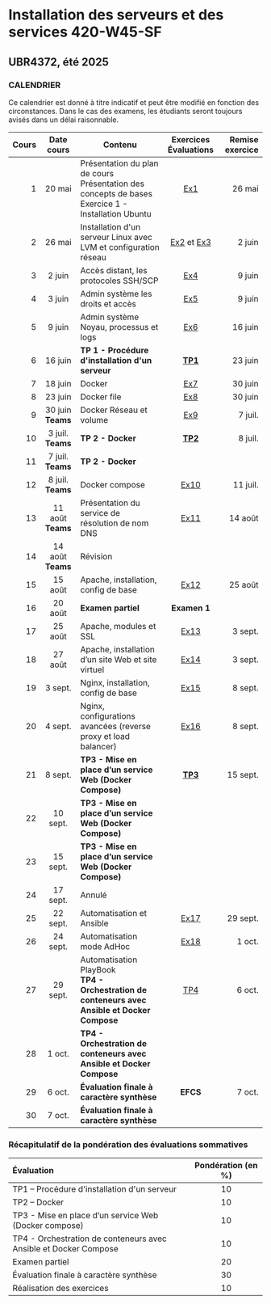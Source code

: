 # Installation des serveurs et des services 420-W45-SF
## UBR4372, été 2025

### CALENDRIER

Ce calendrier est donné à titre indicatif et peut être modifié en fonction des circonstances. Dans le cas des examens, les étudiants seront toujours avisés dans un délai raisonnable.  

|Cours	|Date cours |Contenu|Exercices <br> Évaluations|  Remise exercice   |
|----------:|:-------------:|----------------|:------:|------:|
|1|	20 mai|Présentation du plan de cours <br> Présentation des concepts de bases <br> Exercice 1 - Installation Ubuntu|[Ex1](Exercices/Exercice01_InstallationClient.md)|26 mai|
|2|	26 mai|Installation d'un serveur Linux avec LVM et configuration réseau	 |[Ex2](Exercices/Exercice02_InstallationServeur.md) et [Ex3](Exercices/Exercice03_GestionLVM.md)|2 juin|
|3| 2 juin |Accès distant, les protocoles SSH/SCP |[Ex4](Exercices/Exercice04_PriseEnMainSrv.md)|9 juin|
|4| 3 juin |Admin système les droits et accès |[Ex5](Exercices/Exercice05_AdminSysLinux.md)|9 juin|
|5|	 9 juin |Admin système Noyau, processus et logs |[Ex6](Exercices/Exercice06_InstallationEnvTest.md)|16 juin|
|6|	 16 juin |**TP 1 - Procédure d'installation d'un serveur** |**[TP1](TPs/TravailPratique01.md)**|23 juin|
|7|	 18 juin |Docker	 |[Ex7](Exercices/Exercice07_PriseEnMainConteneur.md)|30 juin|
|8|	 23 juin |Docker file	 |[Ex8](Exercices/Exercice08_DockerImage.md) |30 juin|
|9|	 30 juin <br> **Teams** |Docker Réseau et volume|[Ex9](Exercices/Exercice09_DockerRzEtVolume.md) |7 juil.|
|10| 3 juil. <br> **Teams** |**TP 2 - Docker** |**[TP2](TPs/TravailPratique02.md)**|8 juil.|
|11| 7 juil. <br> **Teams** |**TP 2 - Docker** | ||
|12| 8 juil. <br> **Teams** |Docker compose |[Ex10](Exercices/Exercice10_DockerCompose.md)|11 juil.|
|13| 11 août <br> **Teams** |Présentation du service de résolution de nom DNS |[Ex11](Exercices/Exercice11_DNS.md)|14 août|
|14| 14 août <br> **Teams** |Révision	 |||
|15| 15 août |Apache, installation, config de base|[Ex12](Exercices/Exercice12_Apache.md)|25 août|
|16| 20 août |**Examen partiel** |**Examen 1**||  
|17| 25 août |Apache, modules et SSL	 |[Ex13](Exercices/Exercice13_Apache_modules-SSL.md)|3 sept.|
|18| 27 août |Apache, installation d’un site Web et site virtuel|[Ex14](Exercices/Exercice14_Apache_SiteVirtuel.md)|3 sept.|
|19| 3 sept. |Nginx, installation, config de base|[Ex15](Exercices/Exercice15_nginx.md)|8 sept.|
|20| 4 sept. |Nginx, configurations avancées (reverse proxy et load balancer) |[Ex16](Exercices/Exercice16_nginx_LB.md)|8 sept.|  
|21| 8 sept. |**TP3 - Mise en place d’un service Web (Docker Compose)**|**[TP3](TPs/TravailPratique03.md)**|15 sept.|
|22| 10 sept. |**TP3 - Mise en place d’un service Web (Docker Compose)**|||
|23| 15 sept. |**TP3 - Mise en place d’un service Web (Docker Compose)**|||
|24| 17 sept. |Annulé|||
|25| 22 sept. |Automatisation et Ansible|[Ex17](Exercices/Exercice17_AnsibleMiseEnPlace.md)|29 sept.|
|26| 24 sept. |Automatisation mode AdHoc|[Ex18](Exercices/Exercice18_AnsibleModeAdHoc.md)|1 oct.|
|27| 29 sept. |Automatisation PlayBook<br>**TP4 - Orchestration de conteneurs avec Ansible et Docker Compose**|[TP4](TPs/TravailPratique04.md)|6 oct.|
|28| 1 oct. |**TP4 - Orchestration de conteneurs avec Ansible et Docker Compose**|||
|29| 6 oct. |**Évaluation finale à caractère synthèse**|**EFCS**|7 oct.|
|30| 7 oct. |**Évaluation finale à caractère synthèse**|||

### Récapitulatif de la pondération des évaluations sommatives

|Évaluation | Pondération (en %) |
|:-------------|:------:|
|TP1 – Procédure d'installation d'un serveur| 10|
|TP2 – Docker	|10|
|TP3 - Mise en place d’un service Web (Docker compose)| 10|
|TP4 - Orchestration de conteneurs avec Ansible et Docker Compose| 10|
|Examen partiel	| 20|
|Évaluation finale à caractère synthèse	 |30|
|Réalisation des exercices	|10|
